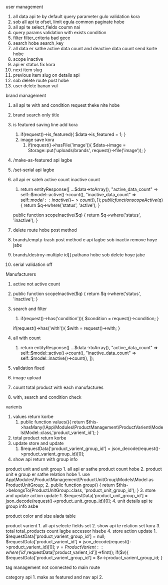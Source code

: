 user management

1. all data api te by default query parameter gulo validation kora
2. sob all api te ofset, limit egula common paginate hobe
3. all api te select_fields coumn nai
4. query params validation with exists condition
5. filter filter_criteria bad gece
6. search hobe search_key
7. all data er sathe active data count and deactive data count send korte hobe
8. scope inactive
9. api er status fix kora
10. next item slug
11. previous item slug on details api
12. sob delete route post hobe
13. user delete banan vul

brand management

1. all api te with and condition request theke nite hobe
2. brand search only title
3. is featured saving line add kora
   1. if(request()->is_featured){
            $data->is_featured = 1;
        }
    2. image save kora
       1. if(request()->hasFile('image')){
                    $data->image = Storage::put('uploads/brands', request()->file('image'));
                }
4. /make-as-featured api lagbe
5. /set-serial api lagbe
6. all api er sateh active count inactive count
   1. return entityResponse([
                ...$data->toArray(),
                "active_data_count" => self::$model::active()->count(),
                "inactive_data_count" => self::$model::inactive()->count(),
            ]);
        public function scopeActive($q)
    {
        return $q->where('status', 'active');
    }

    public function scopeInactive($q)
    {
        return $q->where('status', 'inactive');
    }
7. delete route hobe post method
8. brands/empty-trash post method e api lagbe sob inactiv remove hoye jabe
9. brands/destroy-multiple id[] pathano hobe sob delete hoye jabe
10. serial validation off

Manufacturers
1. active not active count
2. public function scopeInactive($q)
    {
        return $q->where('status', 'inactive');
    }
3. search and filter
   1. if(request()->has('condition')){
        $condition = request()->condition;
    }

    if(request()->has('with')){
        $with = request()->with;
    }
4. all with count
   1. return entityResponse([
            ...$data->toArray(),
            "active_data_count" => self::$model::active()->count(),
            "inactive_data_count" => self::$model::inactive()->count(),
        ]);
5. validation fixed
6. image upload
7. count total product with each manufactures
8. with, search and condition check

varients
1. values return korbe
   1. public function values(){
        return $this->hasMany(\App\Modules\ProductManagement\ProductVarient\Models\Model::class,'product_varient_id');
    }
2. total product return korbe
3. update store and update 
   1. $requestData['product_varient_group_id'] = json_decode(request()->product_varient_group_id)[0];
4. show api return with group info

product unit and unit group
    1. all api er sathe product count hobe
    2. product unit e group er sathe relation hobe
       1. use App\Modules\ProductManagement\ProductUnitGroup\Models\Model as ProductUnitGroup;
       2. public function group()
        {
            return $this->belongsTo(ProductUnitGroup::class, 'product_unit_group_id');
        }
    3. store and update action update
       1.  $requestData['product_unit_group_id'] = json_decode(request()->product_unit_group_id)[0];
    4. unit details api te group info asbe  

product color and size alada table

product varient
    1. all api selecte fields set
    2. show api te relation set kora
    3. total total_products count lagbe accessor hisebe
    4. store action update
       1.  $requestData['product_varient_group_id'] = null;
            $requestData['product_varient_id'] = json_decode(request()->product_varient_id)[0];
            $v = ProductVarient::where('id',$requestData['product_varient_id'])->first();
            if($v){
                $requestData['product_varient_group_id'] = $v->product_varient_group_id;
            }

tag management not connected to main route

category api
    1. make as featured and nav api
    2. 
